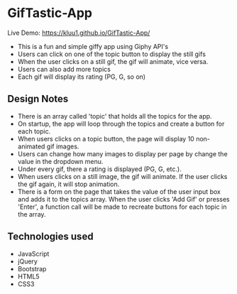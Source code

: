 # GifTastic-App
Live Demo: https://kluu1.github.io/GifTastic-App/
- This is a fun and simple giffy app using Giphy API's
- Users can click on one of the topic button to display the still gifs
- When the user clicks on a still gif, the gif will animate, vice versa.
- Users can also add more topics
- Each gif will display its rating (PG, G, so on)

## Design Notes
- There is an array called 'topic' that holds all the topics for the app.
- On startup, the app will loop through the topics and create a button for each topic.
- When users clicks on a topic button, the page will display 10 non-animated gif images. 
- Users can change how many images to display per page by change the value in the dropdown menu.
- Under every gif, there a rating is displayed (PG, G, etc.).
- When users clicks on a still image, the gif will animate. If the user clicks the gif again, it will stop animation.
- There is a form on the page that takes the value of the user input box and adds it to the topics array. When the user clicks 'Add Gif' or presses 'Enter', a function call will be made to recreate buttons for each topic in the array.

## Technologies used
- JavaScript
- jQuery
- Bootstrap
- HTML5
- CSS3
